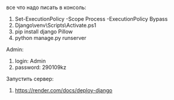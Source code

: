 все что надо писать в консоль:
  1. Set-ExecutionPolicy -Scope Process -ExecutionPolicy Bypass
  2. Django\venv\Scripts\Activate.ps1
  3. pip install django Pillow
  4. python manage.py runserver

Admin:
  1. login: Admin
  2. password: 290109kz

Запустить сервер:
  1. https://render.com/docs/deploy-django
